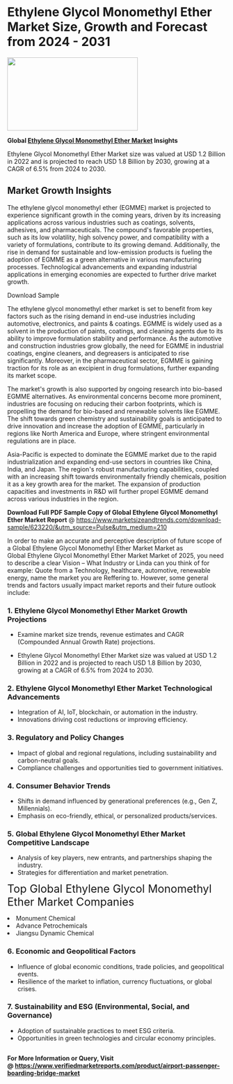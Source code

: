 <H1>Ethylene Glycol Monomethyl Ether Market Size, Growth and Forecast from 2024 - 2031</H1><img class="aligncenter size-medium wp-image-584254" src="https://thirdeyenews.in/wp-content/uploads/2024/09/Global-Market-Research-300x168.jpeg" alt="" width="300" height="168" /><p><strong>Global&nbsp;<a href="https://www.marketsizeandtrends.com/download-sample/623220/&amp;utm_source=Pulse&amp;utm_medium=210">Ethylene Glycol Monomethyl Ether Market</a> Insights</strong></p><p>Ethylene Glycol Monomethyl Ether Market size was valued at USD 1.2 Billion in 2022 and is projected to reach USD 1.8 Billion by 2030, growing at a CAGR of 6.5% from 2024 to 2030.</p><p><h2>Market Growth Insights</h2> <p>The ethylene glycol monomethyl ether (EGMME) market is projected to experience significant growth in the coming years, driven by its increasing applications across various industries such as coatings, solvents, adhesives, and pharmaceuticals. The compound's favorable properties, such as its low volatility, high solvency power, and compatibility with a variety of formulations, contribute to its growing demand. Additionally, the rise in demand for sustainable and low-emission products is fueling the adoption of EGMME as a green alternative in various manufacturing processes. Technological advancements and expanding industrial applications in emerging economies are expected to further drive market growth.</p> <p>Download Sample</p> <p>The ethylene glycol monomethyl ether market is set to benefit from key factors such as the rising demand in end-use industries including automotive, electronics, and paints & coatings. EGMME is widely used as a solvent in the production of paints, coatings, and cleaning agents due to its ability to improve formulation stability and performance. As the automotive and construction industries grow globally, the need for EGMME in industrial coatings, engine cleaners, and degreasers is anticipated to rise significantly. Moreover, in the pharmaceutical sector, EGMME is gaining traction for its role as an excipient in drug formulations, further expanding its market scope.</p> <p>The market's growth is also supported by ongoing research into bio-based EGMME alternatives. As environmental concerns become more prominent, industries are focusing on reducing their carbon footprints, which is propelling the demand for bio-based and renewable solvents like EGMME. The shift towards green chemistry and sustainability goals is anticipated to drive innovation and increase the adoption of EGMME, particularly in regions like North America and Europe, where stringent environmental regulations are in place.</p> <p>Asia-Pacific is expected to dominate the EGMME market due to the rapid industrialization and expanding end-use sectors in countries like China, India, and Japan. The region's robust manufacturing capabilities, coupled with an increasing shift towards environmentally friendly chemicals, position it as a key growth area for the market. The expansion of production capacities and investments in R&D will further propel EGMME demand across various industries in the region.</p> <p></p><p><span class=""><strong>Download Full PDF Sample Copy of Global Ethylene Glycol Monomethyl Ether Market Report</strong> @ <a href="https://www.marketsizeandtrends.com/download-sample/623220/&amp;utm_source=Pulse&amp;utm_medium=210" target="_blank">https://www.marketsizeandtrends.com/download-sample/623220/&amp;utm_source=Pulse&amp;utm_medium=210</a></span></p><p>In order to make an accurate and perceptive description of future scope of a Global&nbsp;Ethylene Glycol Monomethyl Ether Market Market as Global&nbsp;Ethylene Glycol Monomethyl Ether Market Market of 2025, you need to describe a clear Vision &ndash; What Industry or Linda can you think of for example: Quote from a Technology, healthcare, automotive, renewable energy, name the market you are Reffering to. However, some general trends and factors usually impact market reports and their future outlook include:</p><h3>1.&nbsp;<strong>Ethylene Glycol Monomethyl Ether Market Growth Projections</strong></h3><ul><li>Examine market size trends, revenue estimates and CAGR (Compounded Annual Growth Rate) projections.</li><li><p>Ethylene Glycol Monomethyl Ether Market size was valued at USD 1.2 Billion in 2022 and is projected to reach USD 1.8 Billion by 2030, growing at a CAGR of 6.5% from 2024 to 2030.</p></li></ul><h3>2.&nbsp;<strong>Ethylene Glycol Monomethyl Ether Market Technological Advancements</strong></h3><ul><li>Integration of AI, IoT, blockchain, or automation in the industry.</li><li>Innovations driving cost reductions or improving efficiency.</li></ul><h3>3.&nbsp;<strong>Regulatory and Policy Changes</strong></h3><ul><li>Impact of global and regional regulations, including sustainability and carbon-neutral goals.</li><li>Compliance challenges and opportunities tied to government initiatives.</li></ul><h3>4.&nbsp;<strong>Consumer Behavior Trends</strong></h3><ul><li>Shifts in demand influenced by generational preferences (e.g., Gen Z, Millennials).</li><li>Emphasis on eco-friendly, ethical, or personalized products/services.</li></ul><h3>5.&nbsp;<strong>Global Ethylene Glycol Monomethyl Ether Market Competitive Landscape</strong></h3><ul><li>Analysis of key players, new entrants, and partnerships shaping the industry.</li><li>Strategies for differentiation and market penetration.</li></ul><p data-pm-slice="1 1 []"><span style="color: inherit; font-family: inherit; font-size: 25px;">Top Global Ethylene Glycol Monomethyl Ether Market Companies</span></p><div class="" data-test-id=""><p><li>Monument Chemical</li><li> Advance Petrochemicals</li><li> Jiangsu Dynamic Chemical</li></p></div><h3>6.&nbsp;<strong>Economic and Geopolitical Factors</strong></h3><ul><li>Influence of global economic conditions, trade policies, and geopolitical events.</li><li>Resilience of the market to inflation, currency fluctuations, or global crises.</li></ul><h3>7.&nbsp;<strong>Sustainability and ESG (Environmental, Social, and Governance)</strong></h3><ul><li>Adoption of sustainable practices to meet ESG criteria.</li><li>Opportunities in green technologies and circular economy principles.</li></ul><h2><strong style="font-size: 14px;">For More Information or Query, Visit @&nbsp;</strong><a style="background-color: #ffffff; font-size: 14px;" href="https://www.marketsizeandtrends.com/report/ethylene-glycol-monomethyl-ether-market/" target="_blank">https://www.verifiedmarketreports.com/product/airport-passenger-boarding-bridge-market</a></h2>

